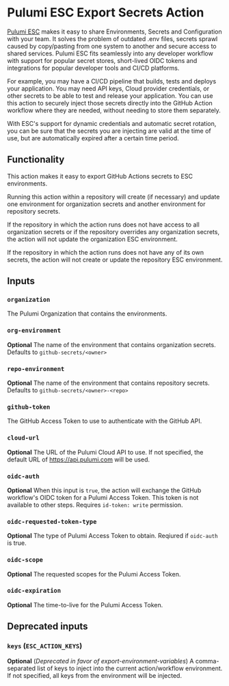 # Pulumi ESC Export Secrets Action

[Pulumi ESC](https://www.pulumi.com/docs/esc/) makes it easy to share
Environments, Secrets and Configuration with your team. It solves the problem of
outdated .env files, secrets sprawl caused by copy/pasting from one system to
another and secure access to shared services. Pulumi ESC fits seamlessly into
any developer workflow with support for popular secret stores, short-lived OIDC
tokens and integrations for popular developer tools and CI/CD platforms.

For example, you may have a CI/CD pipeline that builds, tests and deploys your
application. You may need API keys, Cloud provider credentials, or other secrets
to be able to test and release your application. You can use this action to
securely inject those secrets directly into the GitHub Action workflow where
they are needed, without needing to store them separately.

With ESC's support for dynamic credentials and automatic secret rotation, you
can be sure that the secrets you are injecting are valid at the time of use, but
are automatically expired after a certain time period.

## Functionality

This action makes it easy to export GitHub Actions secrets to ESC environments.

Running this action within a repository will create (if necessary) and update
one environment for organization secrets and another environment for repository
secrets.

If the repository in which the action runs does not have access to all
organization secrets or if the repository overrides any organization secrets,
the action will not update the organization ESC environment.

If the repository in which the action runs does not have any of its own secrets,
the action will not create or update the repository ESC environment.

## Inputs

### `organization`

The Pulumi Organization that contains the environments.

### `org-environment`

**Optional** The name of the environment that contains organization secrets.
Defaults to `github-secrets/<owner>`

### `repo-environment`

**Optional** The name of the environment that contains repository secrets.
Defaults to `github-secrets/<owner>-<repo>`

### `github-token`

The GitHub Access Token to use to authenticate with the GitHub API.

### `cloud-url`

**Optional** The URL of the Pulumi Cloud API to use. If not specified, the
default URL of https://api.pulumi.com will be used.

### `oidc-auth`

**Optional** When this input is `true`, the action will exchange the GitHub
workflow's OIDC token for a Pulumi Access Token. This token is not available to
other steps. Requires `id-token: write` permission.

### `oidc-requested-token-type`

**Optional** The type of Pulumi Access Token to obtain. Reqiured if `oidc-auth`
is true.

### `oidc-scope`

**Optional** The requested scopes for the Pulumi Access Token.

### `oidc-expiration`

**Optional** The time-to-live for the Pulumi Access Token.

## Deprecated inputs

### `keys` (`ESC_ACTION_KEYS`)

**Optional** (_Deprecated in favor of export-environment-variables_) A
comma-separated list of keys to inject into the current action/workflow
environment. If not specified, all keys from the environment will be injected.
